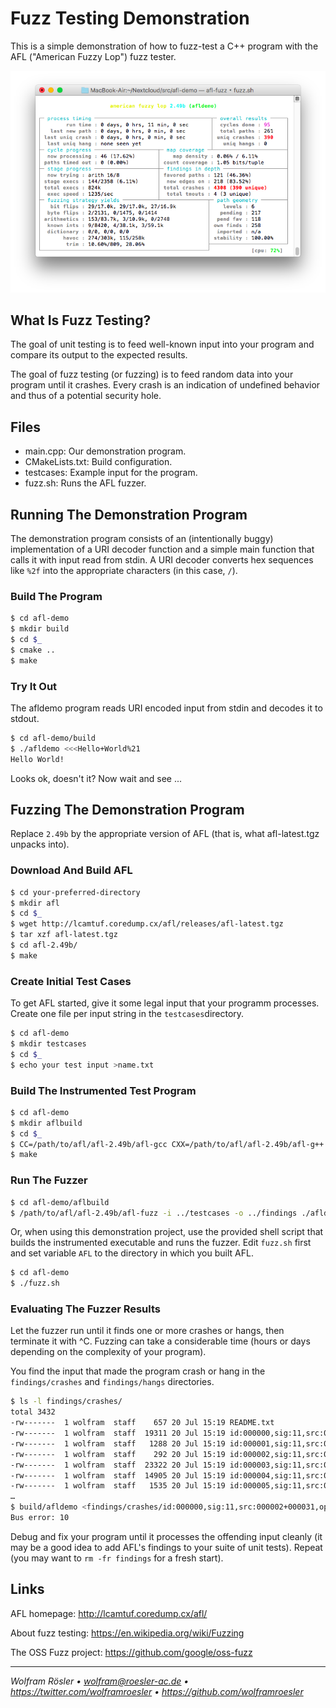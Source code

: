 # Fuzz Testing Demonstration

This is a simple demonstration of how to fuzz-test a C++ program with the AFL ("American Fuzzy Lop") fuzz tester.

![AFL screen shot](afl.png)

## What Is Fuzz Testing?

The goal of unit testing is to feed well-known input into your program and compare its output to the expected results.

The goal of fuzz testing (or fuzzing) is to feed random data into your program until it crashes. Every crash is an indication of undefined behavior and thus of a potential security hole.

## Files

* main.cpp: Our demonstration program.
* CMakeLists.txt: Build configuration.
* testcases: Example input for the program.
* fuzz.sh: Runs the AFL fuzzer.

## Running The Demonstration Program

The demonstration program consists of an (intentionally buggy) implementation of a URI decoder function and a simple main function that calls it with input read from stdin. A URI decoder converts hex sequences like `%2f` into the appropriate characters (in this case, `/`).

### Build The Program

```sh
$ cd afl-demo
$ mkdir build
$ cd $_
$ cmake ..
$ make
```

### Try It Out

The afldemo program reads URI encoded input from stdin and decodes it to stdout.

```sh
$ cd afl-demo/build
$ ./afldemo <<<Hello+World%21
Hello World!
```

Looks ok, doesn't it? Now wait and see ...

## Fuzzing The Demonstration Program

Replace `2.49b` by the appropriate version of AFL (that is, what afl-latest.tgz unpacks into).

### Download And Build AFL

```sh
$ cd your-preferred-directory
$ mkdir afl
$ cd $_
$ wget http://lcamtuf.coredump.cx/afl/releases/afl-latest.tgz
$ tar xzf afl-latest.tgz
$ cd afl-2.49b/
$ make
```

### Create Initial Test Cases

To get AFL started, give it some legal input that your programm processes. Create one file per input string in the `testcases`directory.

```sh
$ cd afl-demo
$ mkdir testcases
$ cd $_
$ echo your test input >name.txt
```

### Build The Instrumented Test Program

```sh
$ cd afl-demo
$ mkdir aflbuild
$ cd $_
$ CC=/path/to/afl/afl-2.49b/afl-gcc CXX=/path/to/afl/afl-2.49b/afl-g++ cmake ..
$ make
```

### Run The Fuzzer

```sh
$ cd afl-demo/aflbuild
$ /path/to/afl/afl-2.49b/afl-fuzz -i ../testcases -o ../findings ./afldemo
```

Or, when using this demonstration project, use the provided shell script that builds the instrumented executable and runs the fuzzer. Edit `fuzz.sh` first and set variable `AFL` to the directory in which you built AFL.

```sh
$ cd afl-demo
$ ./fuzz.sh
```

### Evaluating The Fuzzer Results

Let the fuzzer run until it finds one or more crashes or hangs, then terminate it with ^C. Fuzzing can take a considerable time (hours or days depending on the complexity of your program).

You find the input that made the program crash or hang in the `findings/crashes` and `findings/hangs` directories.

```sh
$ ls -l findings/crashes/
total 3432
-rw-------  1 wolfram  staff    657 20 Jul 15:19 README.txt
-rw-------  1 wolfram  staff  19311 20 Jul 15:19 id:000000,sig:11,src:000002+000031,op:splice,rep:128
-rw-------  1 wolfram  staff   1288 20 Jul 15:19 id:000001,sig:11,src:000002+000028,op:splice,rep:32
-rw-------  1 wolfram  staff    292 20 Jul 15:19 id:000002,sig:11,src:000002+000028,op:splice,rep:128
-rw-------  1 wolfram  staff  23322 20 Jul 15:19 id:000003,sig:11,src:000002+000028,op:splice,rep:16
-rw-------  1 wolfram  staff  14905 20 Jul 15:19 id:000004,sig:11,src:000002+000013,op:splice,rep:128
-rw-------  1 wolfram  staff   1535 20 Jul 15:19 id:000005,sig:11,src:000002+000013,op:splice,rep:64
…
$ build/afldemo <findings/crashes/id:000000,sig:11,src:000002+000031,op:splice,rep:128
Bus error: 10
```

Debug and fix your program until it processes the offending input cleanly (it may be a good idea to add AFL's findings to your suite of unit tests). Repeat (you may want to `rm -fr findings` for a fresh start).

## Links

AFL homepage: http://lcamtuf.coredump.cx/afl/

About fuzz testing: https://en.wikipedia.org/wiki/Fuzzing

The OSS Fuzz project: https://github.com/google/oss-fuzz

---
*Wolfram Rösler • wolfram@roesler-ac.de • https://twitter.com/wolframroesler • https://github.com/wolframroesler*

